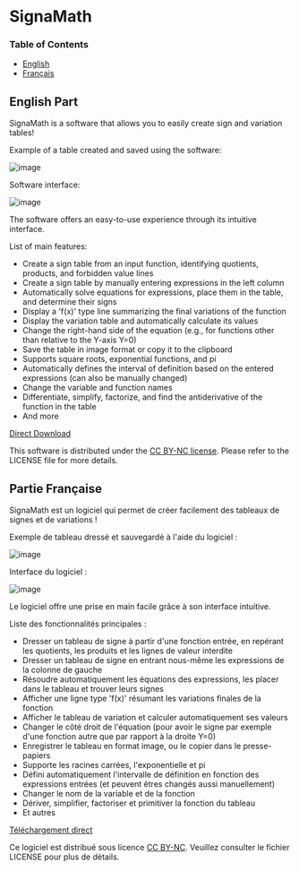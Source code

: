 # SignaMath

### Table of Contents
- [English](#english-part)
- [Français](#partie-française)

## English Part <a name="english-part"></a>

SignaMath is a software that allows you to easily create sign and variation tables!

Example of a table created and saved using the software:

![image](https://github.com/zonetecde/SignaMath/assets/56195432/ec052b5a-fe77-4c40-a918-3cd628255ffa)

Software interface:

![image](https://github.com/zonetecde/SignaMath/assets/56195432/0dbb4612-6345-474b-a4ff-47046ef3be3b)

The software offers an easy-to-use experience through its intuitive interface.

List of main features:

- Create a sign table from an input function, identifying quotients, products, and forbidden value lines
- Create a sign table by manually entering expressions in the left column
- Automatically solve equations for expressions, place them in the table, and determine their signs
- Display a 'f(x)' type line summarizing the final variations of the function
- Display the variation table and automatically calculate its values
- Change the right-hand side of the equation (e.g., for functions other than relative to the Y-axis Y=0)
- Save the table in image format or copy it to the clipboard
- Supports square roots, exponential functions, and pi
- Automatically defines the interval of definition based on the entered expressions (can also be manually changed)
- Change the variable and function names
- Differentiate, simplify, factorize, and find the antiderivative of the function in the table
- And more

[Direct Download](https://github.com/zonetecde/SignaMath/releases/latest/download/SignaMath.exe)

This software is distributed under the [CC BY-NC license](https://creativecommons.org/licenses/by-nc/4.0/legalcode). Please refer to the LICENSE file for more details.

## Partie Française <a name="partie-française"></a>

SignaMath est un logiciel qui permet de créer facilement des tableaux de signes et de variations !

Exemple de tableau dressé et sauvegardé à l'aide du logiciel :

![image](https://github.com/zonetecde/SignaMath/assets/56195432/ec052b5a-fe77-4c40-a918-3cd628255ffa)

Interface du logiciel :

![image](https://github.com/zonetecde/SignaMath/assets/56195432/0dbb4612-6345-474b-a4ff-47046ef3be3b)

Le logiciel offre une prise en main facile grâce à son interface intuitive.

Liste des fonctionnalités principales :

- Dresser un tableau de signe à partir d'une fonction entrée, en repérant les quotients, les produits et les lignes de valeur interdite
- Dresser un tableau de signe en entrant nous-même les expressions de la colonne de gauche
- Résoudre automatiquement les équations des expressions, les placer dans le tableau et trouver leurs signes
- Afficher une ligne type 'f(x)' résumant les variations finales de la fonction
- Afficher le tableau de variation et calculer automatiquement ses valeurs
- Changer le côté droit de l'équation (pour avoir le signe par exemple d'une fonction autre que par rapport à la droite Y=0)
- Enregistrer le tableau en format image, ou le copier dans le presse-papiers
- Supporte les racines carrées, l'exponentielle et pi
- Défini automatiquement l'intervalle de définition en fonction des expressions entrées (et peuvent êtres changés aussi manuellement)
- Changer le nom de la variable et de la fonction
- Dériver, simplifier, factoriser et primitiver la fonction du tableau
- Et autres

[Téléchargement direct](https://github.com/zonetecde/SignaMath/releases/latest/download/SignaMath.exe)

Ce logiciel est distribué sous licence [CC BY-NC](https://creativecommons.org/licenses/by-nc/4.0/legalcode.fr). Veuillez consulter le fichier LICENSE pour plus de détails.
